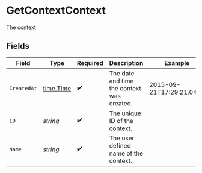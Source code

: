 # GetContextContext

The context


## Fields

| Field                                      | Type                                       | Required                                   | Description                                | Example                                    |
| ------------------------------------------ | ------------------------------------------ | ------------------------------------------ | ------------------------------------------ | ------------------------------------------ |
| `CreatedAt`                                | [time.Time](https://pkg.go.dev/time#Time)  | :heavy_check_mark:                         | The date and time the context was created. | 2015-09-21T17:29:21.042Z                   |
| `ID`                                       | *string*                                   | :heavy_check_mark:                         | The unique ID of the context.              |                                            |
| `Name`                                     | *string*                                   | :heavy_check_mark:                         | The user defined name of the context.      |                                            |